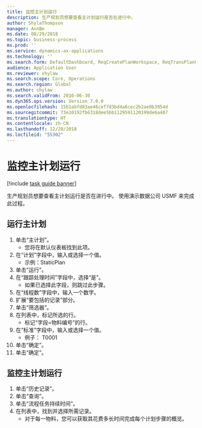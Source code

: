 ```yaml
---
title: 监控主计划运行
description: 生产规划员想要查看主计划运行是否在进行中。
author: ShylaThompson
manager: AnnBe
ms.date: 08/29/2018
ms.topic: business-process
ms.prod: ''
ms.service: dynamics-ax-applications
ms.technology: ''
ms.search.form: DefaultDashboard, ReqCreatePlanWorkspace, ReqTransPlanCard, SysQueryForm, InventItemIdLookupSimple, ReqLog, ReqProcessTaskTrace
audience: Application User
ms.reviewer: shylaw
ms.search.scope: Core, Operations
ms.search.region: Global
ms.author: shylaw
ms.search.validFrom: 2016-06-30
ms.dyn365.ops.version: Version 7.0.0
ms.openlocfilehash: 15b1abfd83ae46cef7d3bd4a6cec2b2ae0b3954d
ms.sourcegitcommit: 73e10192fb6318dee5bb1129591120199de6a487
ms.translationtype: HT
ms.contentlocale: zh-CN
ms.lasthandoff: 12/20/2018
ms.locfileid: "55302"
---
```

# <a name="monitor-a-master-planning-run"></a>监控主计划运行

[!include [task guide banner](../../includes/task-guide-banner.md)]

生产规划员想要查看主计划运行是否在进行中。 使用演示数据公司 USMF 来完成此过程。


## <a name="run-master-planning"></a>运行主计划
1. 单击“主计划”。
    * 您将在默认仪表板找到此项。  
2. 在“计划”字段中，输入或选择一个值。
    * 示例：StaticPlan  
3. 单击“运行”。
4. 在“跟踪处理时间”字段中，选择“是”。
    * 如果已选择此字段，则跳过此步骤。  
5. 在“线程数”字段中，输入一个数字。
6. 扩展“要包括的记录”部分。
7. 单击“筛选器”。
8. 在列表中，标记所选的行。
    * 标记“字段=物料编号”的行。  
9. 在“标准”字段中，输入或选择一个值。
    * 例子： T0001  
10. 单击“确定”。
11. 单击“确定”。

## <a name="monitor-the-master-planning-run"></a>监控主计划运行
1. 单击“历史记录”。
2. 单击“查询”。
3. 单击“流程任务持续时间”。
4. 在列表中，找到并选择所需记录。
    * 对于每一物料，您可以获取其花费多长时间完成每个计划步骤的概览。  

